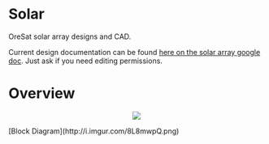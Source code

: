 # Solar
OreSat solar array designs and CAD.

Current design documentation can be found [here on the solar array google doc](https://docs.google.com/document/d/12vTM7Nvca8MzUQj_UqHETxqTQUYI2aZk1vTmDey_-34/edit?usp=sharing). Just ask if you need editing permissions.

# Overview
<p align="center">
  <img src="http://i.imgur.com/8L8mwpQ"/>
</p>
[Block Diagram](http://i.imgur.com/8L8mwpQ.png)



